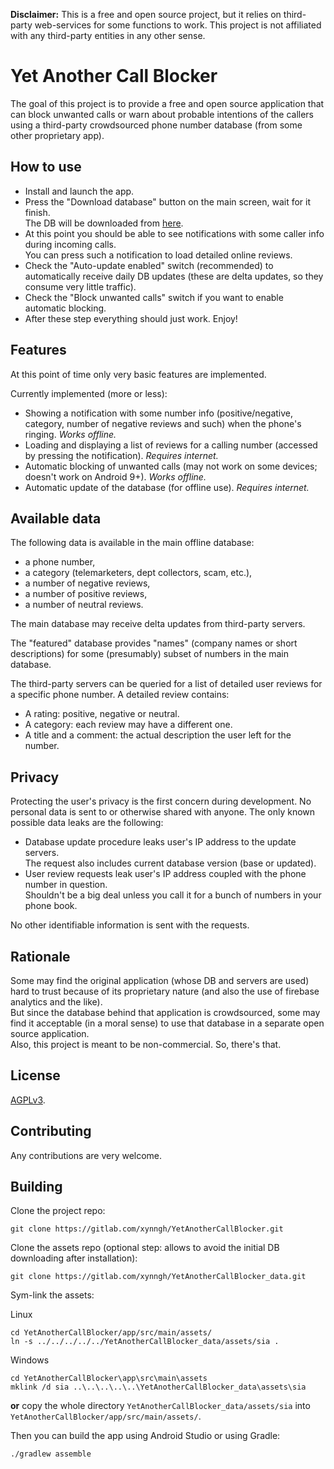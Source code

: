 **Disclaimer:** This is a free and open source project, but it relies on third-party web-services for some functions to work. This project is not affiliated with any third-party entities in any other sense.


# Yet Another Call Blocker

The goal of this project is to provide a free and open source application that can block unwanted calls or warn about probable intentions of the callers using a third-party crowdsourced phone number database (from some other proprietary app).


## How to use

* Install and launch the app.
* Press the "Download database" button on the main screen, wait for it finish.  
  The DB will be downloaded from [here](https://gitlab.com/xynngh/YetAnotherCallBlocker_data).
* At this point you should be able to see notifications with some caller info during incoming calls.  
  You can press such a notification to load detailed online reviews.
* Check the "Auto-update enabled" switch (recommended) to automatically receive daily DB updates (these are delta updates, so they consume very little traffic).
* Check the "Block unwanted calls" switch if you want to enable automatic blocking.
* After these step everything should just work. Enjoy!

## Features

At this point of time only very basic features are implemented.

Currently implemented (more or less):

* Showing a notification with some number info (positive/negative, category, number of negative reviews and such) when the phone's ringing. *Works offline.*
* Loading and displaying a list of reviews for a calling number (accessed by pressing the notification). *Requires internet.*
* Automatic blocking of unwanted calls (may not work on some devices; doesn't work on Android 9+). *Works offline.*
* Automatic update of the database (for offline use). *Requires internet.*


## Available data

The following data is available in the main offline database:

* a phone number,
* a category (telemarketers, dept collectors, scam, etc.),
* a number of negative reviews,
* a number of positive reviews,
* a number of neutral reviews.

The main database may receive delta updates from third-party servers.

The "featured" database provides "names" (company names or short descriptions) for some (presumably) subset of numbers in the main database.

The third-party servers can be queried for a list of detailed user reviews for a specific phone number.
A detailed review contains:

* A rating: positive, negative or neutral.
* A category: each review may have a different one.
* A title and a comment: the actual description the user left for the number.


## Privacy

Protecting the user's privacy is the first concern during development. No personal data is sent to or otherwise shared with anyone.
The only known possible data leaks are the following:

* Database update procedure leaks user's IP address to the update servers.  
  The request also includes current database version (base or updated).
* User review requests leak user's IP address coupled with the phone number in question.  
  Shouldn't be a big deal unless you call it for a bunch of numbers in your phone book.

No other identifiable information is sent with the requests.


## Rationale

Some may find the original application (whose DB and servers are used) hard to trust because of its proprietary nature (and also the use of firebase analytics and the like).  
But since the database behind that application is crowdsourced, some may find it acceptable (in a moral sense) to use that database in a separate open source application.  
Also, this project is meant to be non-commercial. So, there's that.


## License

[AGPLv3](https://www.gnu.org/licenses/agpl-3.0.en.html).  


## Contributing

Any contributions are very welcome.


## Building

Clone the project repo:

```
git clone https://gitlab.com/xynngh/YetAnotherCallBlocker.git
```

Clone the assets repo (optional step: allows to avoid the initial DB downloading after installation):

```
git clone https://gitlab.com/xynngh/YetAnotherCallBlocker_data.git
```

Sym-link the assets:

Linux
```
cd YetAnotherCallBlocker/app/src/main/assets/
ln -s ../../../../../YetAnotherCallBlocker_data/assets/sia .
```
Windows
```
cd YetAnotherCallBlocker\app\src\main\assets
mklink /d sia ..\..\..\..\..\YetAnotherCallBlocker_data\assets\sia
```

**or** copy the whole directory `YetAnotherCallBlocker_data/assets/sia` into `YetAnotherCallBlocker/app/src/main/assets/`.

Then you can build the app using Android Studio or using Gradle:

```
./gradlew assemble
```
